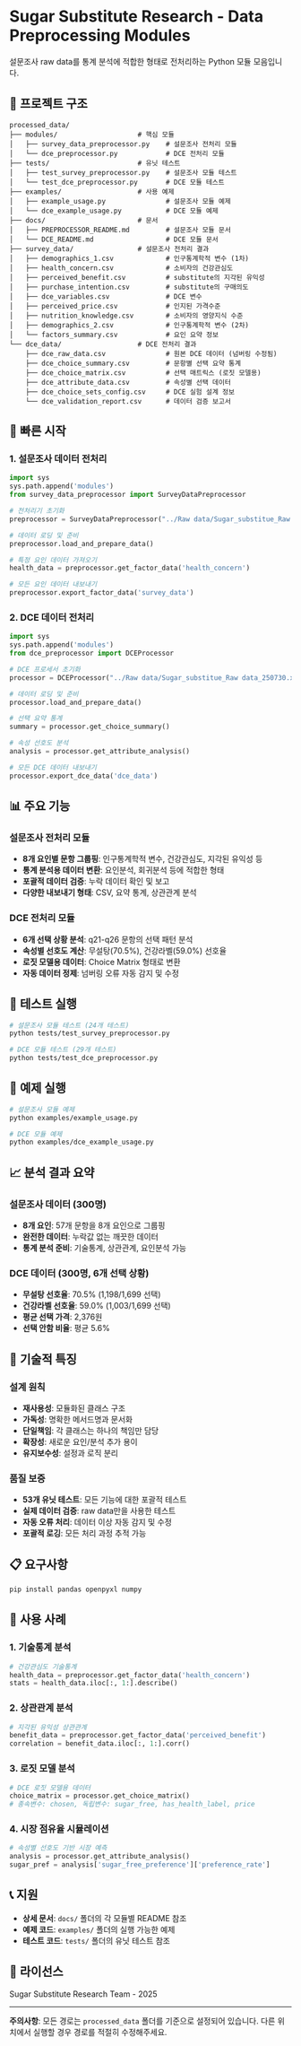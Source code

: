 # Sugar Substitute Research - Data Preprocessing Modules

설문조사 raw data를 통계 분석에 적합한 형태로 전처리하는 Python 모듈 모음입니다.

## 📁 프로젝트 구조

```
processed_data/
├── modules/                    # 핵심 모듈
│   ├── survey_data_preprocessor.py    # 설문조사 전처리 모듈
│   └── dce_preprocessor.py            # DCE 전처리 모듈
├── tests/                      # 유닛 테스트
│   ├── test_survey_preprocessor.py    # 설문조사 모듈 테스트
│   └── test_dce_preprocessor.py       # DCE 모듈 테스트
├── examples/                   # 사용 예제
│   ├── example_usage.py               # 설문조사 모듈 예제
│   └── dce_example_usage.py           # DCE 모듈 예제
├── docs/                       # 문서
│   ├── PREPROCESSOR_README.md         # 설문조사 모듈 문서
│   └── DCE_README.md                  # DCE 모듈 문서
├── survey_data/                # 설문조사 전처리 결과
│   ├── demographics_1.csv             # 인구통계학적 변수 (1차)
│   ├── health_concern.csv             # 소비자의 건강관심도
│   ├── perceived_benefit.csv          # substitute의 지각된 유익성
│   ├── purchase_intention.csv         # substitute의 구매의도
│   ├── dce_variables.csv              # DCE 변수
│   ├── perceived_price.csv            # 인지된 가격수준
│   ├── nutrition_knowledge.csv        # 소비자의 영양지식 수준
│   ├── demographics_2.csv             # 인구통계학적 변수 (2차)
│   └── factors_summary.csv            # 요인 요약 정보
└── dce_data/                   # DCE 전처리 결과
    ├── dce_raw_data.csv               # 원본 DCE 데이터 (넘버링 수정됨)
    ├── dce_choice_summary.csv         # 문항별 선택 요약 통계
    ├── dce_choice_matrix.csv          # 선택 매트릭스 (로짓 모델용)
    ├── dce_attribute_data.csv         # 속성별 선택 데이터
    ├── dce_choice_sets_config.csv     # DCE 실험 설계 정보
    └── dce_validation_report.csv      # 데이터 검증 보고서
```

## 🚀 빠른 시작

### 1. 설문조사 데이터 전처리

```python
import sys
sys.path.append('modules')
from survey_data_preprocessor import SurveyDataPreprocessor

# 전처리기 초기화
preprocessor = SurveyDataPreprocessor("../Raw data/Sugar_substitue_Raw data_250730.xlsx")

# 데이터 로딩 및 준비
preprocessor.load_and_prepare_data()

# 특정 요인 데이터 가져오기
health_data = preprocessor.get_factor_data('health_concern')

# 모든 요인 데이터 내보내기
preprocessor.export_factor_data('survey_data')
```

### 2. DCE 데이터 전처리

```python
import sys
sys.path.append('modules')
from dce_preprocessor import DCEProcessor

# DCE 프로세서 초기화
processor = DCEProcessor("../Raw data/Sugar_substitue_Raw data_250730.xlsx")

# 데이터 로딩 및 준비
processor.load_and_prepare_data()

# 선택 요약 통계
summary = processor.get_choice_summary()

# 속성 선호도 분석
analysis = processor.get_attribute_analysis()

# 모든 DCE 데이터 내보내기
processor.export_dce_data('dce_data')
```

## 📊 주요 기능

### 설문조사 전처리 모듈
- **8개 요인별 문항 그룹핑**: 인구통계학적 변수, 건강관심도, 지각된 유익성 등
- **통계 분석용 데이터 변환**: 요인분석, 회귀분석 등에 적합한 형태
- **포괄적 데이터 검증**: 누락 데이터 확인 및 보고
- **다양한 내보내기 형태**: CSV, 요약 통계, 상관관계 분석

### DCE 전처리 모듈
- **6개 선택 상황 분석**: q21-q26 문항의 선택 패턴 분석
- **속성별 선호도 계산**: 무설탕(70.5%), 건강라벨(59.0%) 선호율
- **로짓 모델용 데이터**: Choice Matrix 형태로 변환
- **자동 데이터 정제**: 넘버링 오류 자동 감지 및 수정

## 🧪 테스트 실행

```bash
# 설문조사 모듈 테스트 (24개 테스트)
python tests/test_survey_preprocessor.py

# DCE 모듈 테스트 (29개 테스트)
python tests/test_dce_preprocessor.py
```

## 📖 예제 실행

```bash
# 설문조사 모듈 예제
python examples/example_usage.py

# DCE 모듈 예제
python examples/dce_example_usage.py
```

## 📈 분석 결과 요약

### 설문조사 데이터 (300명)
- **8개 요인**: 57개 문항을 8개 요인으로 그룹핑
- **완전한 데이터**: 누락값 없는 깨끗한 데이터
- **통계 분석 준비**: 기술통계, 상관관계, 요인분석 가능

### DCE 데이터 (300명, 6개 선택 상황)
- **무설탕 선호율**: 70.5% (1,198/1,699 선택)
- **건강라벨 선호율**: 59.0% (1,003/1,699 선택)
- **평균 선택 가격**: 2,376원
- **선택 안함 비율**: 평균 5.6%

## 🔧 기술적 특징

### 설계 원칙
- **재사용성**: 모듈화된 클래스 구조
- **가독성**: 명확한 메서드명과 문서화
- **단일책임**: 각 클래스는 하나의 책임만 담당
- **확장성**: 새로운 요인/분석 추가 용이
- **유지보수성**: 설정과 로직 분리

### 품질 보증
- **53개 유닛 테스트**: 모든 기능에 대한 포괄적 테스트
- **실제 데이터 검증**: raw data만을 사용한 테스트
- **자동 오류 처리**: 데이터 이상 자동 감지 및 수정
- **포괄적 로깅**: 모든 처리 과정 추적 가능

## 📋 요구사항

```bash
pip install pandas openpyxl numpy
```

## 🎯 사용 사례

### 1. 기술통계 분석
```python
# 건강관심도 기술통계
health_data = preprocessor.get_factor_data('health_concern')
stats = health_data.iloc[:, 1:].describe()
```

### 2. 상관관계 분석
```python
# 지각된 유익성 상관관계
benefit_data = preprocessor.get_factor_data('perceived_benefit')
correlation = benefit_data.iloc[:, 1:].corr()
```

### 3. 로짓 모델 분석
```python
# DCE 로짓 모델용 데이터
choice_matrix = processor.get_choice_matrix()
# 종속변수: chosen, 독립변수: sugar_free, has_health_label, price
```

### 4. 시장 점유율 시뮬레이션
```python
# 속성별 선호도 기반 시장 예측
analysis = processor.get_attribute_analysis()
sugar_pref = analysis['sugar_free_preference']['preference_rate']
```

## 📞 지원

- **상세 문서**: `docs/` 폴더의 각 모듈별 README 참조
- **예제 코드**: `examples/` 폴더의 실행 가능한 예제
- **테스트 코드**: `tests/` 폴더의 유닛 테스트 참조

## 📝 라이선스

Sugar Substitute Research Team - 2025

---

**주의사항**: 모든 경로는 `processed_data` 폴더를 기준으로 설정되어 있습니다. 다른 위치에서 실행할 경우 경로를 적절히 수정해주세요.

